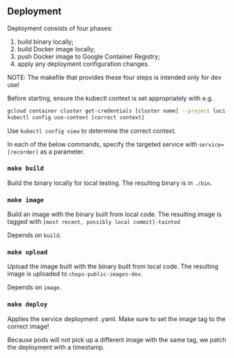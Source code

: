 ## Deployment

Deployment consists of four phases:
1. build binary locally;
1. build Docker image locally;
1. push Docker image to Google Container Registry;
1. apply any deployment configuration changes.

NOTE: The makefile that provides these four steps is intended only for dev use!

Before starting, ensure the kubectl context is set appropriately with e.g.
```bash
gcloud container cluster get-credentials [cluster name] --project luci-test-results-dev --zone [cluster zone]
kubectl config use-context [correct context]
```

Use `kubectl config view` to determine the correct context.

In each of the below commands, specify the targeted service with
`service=[recorder]` as a parameter.

### `make build`

Build the binary locally for local testing. The resulting binary is in `./bin`.

### `make image`

Build an image with the binary built from local code. The resulting image is
tagged with `[most recent, possibly local commit]-tainted`

Depends on `build`.

### `make upload`

Upload the image built with the binary built from local code. The resulting
image is uploaded to `chops-public-images-dev`.

Depends on `image`.

### `make deploy`

Applies the service deployment .yaml. Make sure to set the image tag to the
correct image!

Because pods will not pick up a different image with the same tag, we patch the
deployment with a timestamp.
